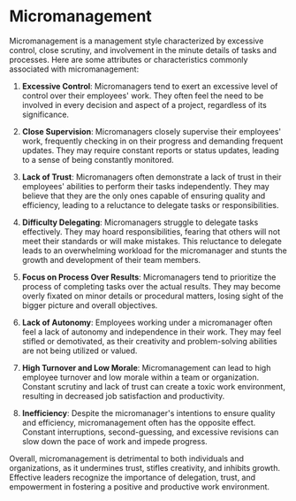 # Micromanagement

Micromanagement is a management style characterized by excessive control, close scrutiny, and involvement in the minute details of tasks and processes. Here are some attributes or characteristics commonly associated with micromanagement:

1. **Excessive Control**: Micromanagers tend to exert an excessive level of control over their employees' work. They often feel the need to be involved in every decision and aspect of a project, regardless of its significance.

2. **Close Supervision**: Micromanagers closely supervise their employees' work, frequently checking in on their progress and demanding frequent updates. They may require constant reports or status updates, leading to a sense of being constantly monitored.

3. **Lack of Trust**: Micromanagers often demonstrate a lack of trust in their employees' abilities to perform their tasks independently. They may believe that they are the only ones capable of ensuring quality and efficiency, leading to a reluctance to delegate tasks or responsibilities.

4. **Difficulty Delegating**: Micromanagers struggle to delegate tasks effectively. They may hoard responsibilities, fearing that others will not meet their standards or will make mistakes. This reluctance to delegate leads to an overwhelming workload for the micromanager and stunts the growth and development of their team members.

5. **Focus on Process Over Results**: Micromanagers tend to prioritize the process of completing tasks over the actual results. They may become overly fixated on minor details or procedural matters, losing sight of the bigger picture and overall objectives.

6. **Lack of Autonomy**: Employees working under a micromanager often feel a lack of autonomy and independence in their work. They may feel stifled or demotivated, as their creativity and problem-solving abilities are not being utilized or valued.

7. **High Turnover and Low Morale**: Micromanagement can lead to high employee turnover and low morale within a team or organization. Constant scrutiny and lack of trust can create a toxic work environment, resulting in decreased job satisfaction and productivity.

8. **Inefficiency**: Despite the micromanager's intentions to ensure quality and efficiency, micromanagement often has the opposite effect. Constant interruptions, second-guessing, and excessive revisions can slow down the pace of work and impede progress.

Overall, micromanagement is detrimental to both individuals and organizations, as it undermines trust, stifles creativity, and inhibits growth. Effective leaders recognize the importance of delegation, trust, and empowerment in fostering a positive and productive work environment.
